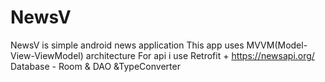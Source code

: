 # NewsV
NewsV is simple android news application
This app uses MVVM(Model-View-ViewModel) architecture
For api i use Retrofit + https://newsapi.org/
Database - Room & DAO &TypeConverter
